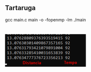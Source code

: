 <h2>Tartaruga</h2>
gcc main.c main -o -fopenmp -lm
./main
<h1></h1>
<img src="https://raw.githubusercontent.com/Lukical/ComputacaoParalela/main/Tartaruga/Screenshot_8.png"/>
